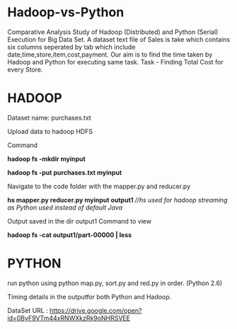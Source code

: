 # Hadoop-vs-Python
Comparative Analysis Study of Hadoop (Distributed) and Python (Serial) Execution for Big Data Set.
A dataset text file of Sales is take which contains six columns seperated by tab which include date,time,store,item,cost,payment.
Our aim is to find the time taken by Hadoop and Python for executing same task. Task - Finding Total Cost for every Store.

# HADOOP

Dataset name: purchases.txt

Upload data to hadoop HDFS

Command

<b>hadoop fs -mkdir myinput 

hadoop fs -put purchases.txt myinput</b>

Navigate to the code folder with the mapper.py and reducer.py

<b>hs mapper.py reducer.py myinput output1 </b> *//hs used for hadoop streaming as Python used instead of default Java*

Output saved in the dir output1
Command to view

<b>hadoop fs -cat output1/part-00000 | less </b>

# PYTHON

run python using python map.py, sort.py and red.py in order. (Python 2.6)

Timing details in the outputfor both Python and Hadoop.

DataSet URL : https://drive.google.com/open?id=0ByF9VTm44xRNWXkzRk9oNHRSVEE
